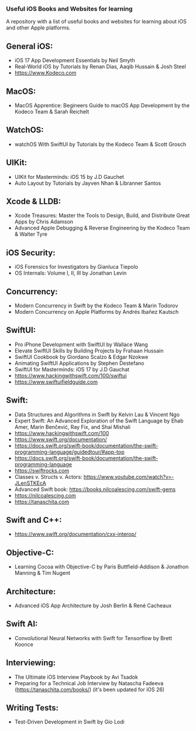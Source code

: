 ### Useful iOS Books and Websites for learning
A repository with a list of useful books and websites for learning about iOS and other Apple platforms.

## General iOS:
- iOS 17 App Development Essentials by Neil Smyth
- Real-World iOS by Tutorials by Renan Dias, Aaqib Hussain & Josh Steel
- https://www.Kodeco.com

## MacOS:
- MacOS Apprentice: Begineers Guide to macOS App Development by the Kodeco Team & Sarah Reichelt

## WatchOS:
- watchOS With SwiftUI by Tutorials by the Kodeco Team & Scott Grosch

## UIKit:
- UIKit for Masterminds: iOS 15 by J.D Gauchet
- Auto Layout by Tutorials by Jayven Nhan & Libranner Santos

## Xcode & LLDB:
- Xcode Treasures: Master the Tools to Design, Build, and Distribute Great Apps by Chris Adamson
- Advanced Apple Debugging & Reverse Engineering by the Kodeco Team & Walter Tyre

## iOS Security:
- iOS Forensics for Investigators by Gianluca Tiepolo
- OS Internals: Volume I, II, III by Jonathan Levin

## Concurrency:
- Modern Concurrency in Swift by the Kodeco Team & Marin Todorov
- Modern Concurrency on Apple Platforms by Andrés Ibañez Kautsch

## SwiftUI:
- Pro iPhone Development with SwiftUI by Wallace Wang
- Elevate SwiftUI Skills by Building Projects by Frahaan Hussain
- SwiftUI Cookbook by Giordano Scalzo & Edgar Nzokwe
- Animating SwiftUI Applications by Stephen Destefano
- SwiftUI for Masterminds: iOS 17 by J.D Gauchat
- https://www.hackingwithswift.com/100/swiftui
- https://www.swiftuifieldguide.com

## Swift:
- Data Structures and Algorithms in Swift by Kelvin Lau & Vincent Ngo
- Expert Swift: An Advanced Exploration of the Swift Language by Ehab Amer, Marin Benčević, Ray Fix, and Shai Mishali
- https://www.hackingwithswift.com/100
- https://www.swift.org/documentation/
- https://docs.swift.org/swift-book/documentation/the-swift-programming-language/guidedtour/#app-top
- https://docs.swift.org/swift-book/documentation/the-swift-programming-language
- https://swiftrocks.com
- Classes v. Structs v. Actors: https://www.youtube.com/watch?v=-JLenSTKEcA
- Advanced Swift book: https://books.nilcoalescing.com/swift-gems
- https://nilcoalescing.com
- https://tanaschita.com

## Swift and C++:
- https://www.swift.org/documentation/cxx-interop/

## Objective-C:
- Learning Cocoa with Objective-C by Paris Buttfield-Addison & Jonathon Manning & Tim Nugent

## Architecture: 
- Advanced iOS App Architecture by Josh Berlin & René Cacheaux

## Swift AI:
- Convolutional Neural Networks with Swift for Tensorflow by Brett Koonce

## Interviewing:
- The Ultimate iOS Interview Playbook by Avi Tsadok
- Preparing for a Technical Job Interview by Natascha Fadeeva (https://tanaschita.com/books/) (it's been updated for iOS 26)

## Writing Tests:
- Test-Driven Development in Swift by Gio Lodi
